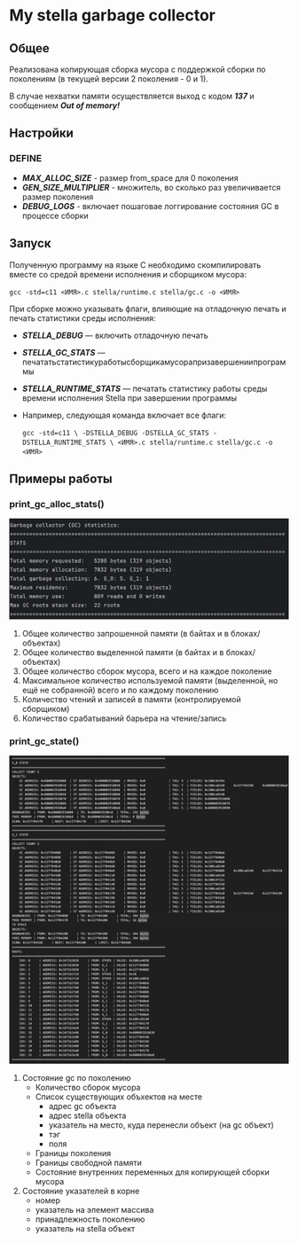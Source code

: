 # My stella garbage collector

## Общее

Реализована копирующая сборка мусора с поддержкой сборки по поколениям (в текущей версии 2 поколения - 0 и 1).

В случае нехватки памяти осуществляется выход с кодом _**137**_ и сообщением **_Out of memory!_**

## Настройки

### DEFINE

+ **_MAX_ALLOC_SIZE_** - размер from_space для 0 поколения
+ **_GEN_SIZE_MULTIPLIER_** - множитель, во сколько раз увеличивается размер поколения
+ **_DEBUG_LOGS_** - включает пошаговае логгирование состояния GC в процессе сборки

## Запуск

Полученную программу на языке C необходимо скомпилировать вместе со средой времени исполнения и сборщиком мусора:

`gcc -std=c11 <ИМЯ>.c stella/runtime.c stella/gc.c -o <ИМЯ>`

При сборке можно указывать флаги, влияющие на отладочную печать и печать статистики
среды исполнения:
+ **_STELLA_DEBUG_** — включить отладочную печать
+ **_STELLA_GC_STATS_** — печататьстатистикуработысборщикамусорапризавершениипрограммы
+ **_STELLA_RUNTIME_STATS_** — печатать статистику работы среды времени исполнения Stella при завершении программы

+ Например, следующая команда включает все флаги:

  `gcc -std=c11 \
      -DSTELLA_DEBUG -DSTELLA_GC_STATS -DSTELLA_RUNTIME_STATS \
      <ИМЯ>.c stella/runtime.c stella/gc.c -o <ИМЯ>
`

## Примеры работы

### print_gc_alloc_stats()

![img.png](images/gc_alloc_stats.png)

1. Общее количество запрошенной памяти (в байтах и в блоках/объектах)
2. Общее количество выделенной памяти (в байтах и в блоках/объектах)
3. Общее количество сборок мусора, всего и на каждое поколение
4. Максимальное количество используемой памяти (выделенной, но ещё не собранной) всего и по каждому поколению
5. Количество чтений и записей в памяти (контролируемой сборщиком)
6. Количество срабатываний барьера на чтение/запись

### print_gc_state()

![img.png](images/gc_state.png)
1. Состояние gc по поколению
    + Количество сборок мусора
    + Список существующих объхектов на месте
      + адрес gc объекта
      + адрес stella объекта
      + указатель на место, куда перенесли объект (на gc объект)
      + тэг
      + поля
    + Границы поколения
    + Границы свободной памяти
    + Состояние внутренних переменных для копирующей сборки мусора
2. Состояние указателей в корне
    + номер
    + указатель на элемент массива
    + принадлежность поколению
    + указатель на stella объект